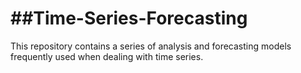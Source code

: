 # ##Time-Series-Forecasting
This repository contains a series of analysis and forecasting models frequently used when dealing with time series.
